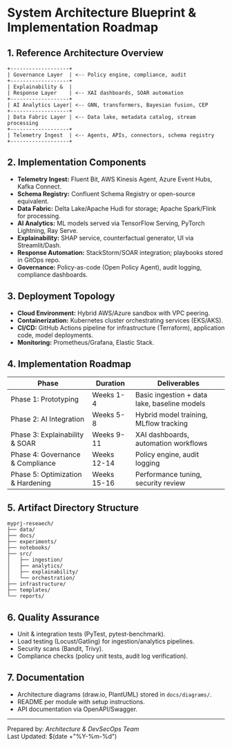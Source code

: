 # System Architecture Blueprint & Implementation Roadmap

## 1. Reference Architecture Overview
```
+-------------------+
| Governance Layer  | <-- Policy engine, compliance, audit
+-------------------+
| Explainability &  |
| Response Layer    | <-- XAI dashboards, SOAR automation
+-------------------+
| AI Analytics Layer| <-- GNN, transformers, Bayesian fusion, CEP
+-------------------+
| Data Fabric Layer | <-- Data lake, metadata catalog, stream processing
+-------------------+
| Telemetry Ingest  | <-- Agents, APIs, connectors, schema registry
+-------------------+
```

## 2. Implementation Components
- **Telemetry Ingest:** Fluent Bit, AWS Kinesis Agent, Azure Event Hubs, Kafka Connect.
- **Schema Registry:** Confluent Schema Registry or open-source equivalent.
- **Data Fabric:** Delta Lake/Apache Hudi for storage; Apache Spark/Flink for processing.
- **AI Analytics:** ML models served via TensorFlow Serving, PyTorch Lightning, Ray Serve.
- **Explainability:** SHAP service, counterfactual generator, UI via Streamlit/Dash.
- **Response Automation:** StackStorm/SOAR integration; playbooks stored in GitOps repo.
- **Governance:** Policy-as-code (Open Policy Agent), audit logging, compliance dashboards.

## 3. Deployment Topology
- **Cloud Environment:** Hybrid AWS/Azure sandbox with VPC peering.
- **Containerization:** Kubernetes cluster orchestrating services (EKS/AKS).
- **CI/CD:** GitHub Actions pipeline for infrastructure (Terraform), application code, model deployments.
- **Monitoring:** Prometheus/Grafana, Elastic Stack.

## 4. Implementation Roadmap
| Phase | Duration | Deliverables |
| --- | --- | --- |
| Phase 1: Prototyping | Weeks 1-4 | Basic ingestion + data lake, baseline models |
| Phase 2: AI Integration | Weeks 5-8 | Hybrid model training, MLflow tracking |
| Phase 3: Explainability & SOAR | Weeks 9-11 | XAI dashboards, automation workflows |
| Phase 4: Governance & Compliance | Weeks 12-14 | Policy engine, audit logging |
| Phase 5: Optimization & Hardening | Weeks 15-16 | Performance tuning, security review |

## 5. Artifact Directory Structure
```
myprj-reseaech/
├── data/
├── docs/
├── experiments/
├── notebooks/
├── src/
│   ├── ingestion/
│   ├── analytics/
│   ├── explainability/
│   └── orchestration/
├── infrastructure/
├── templates/
└── reports/
```

## 6. Quality Assurance
- Unit & integration tests (PyTest, pytest-benchmark).
- Load testing (Locust/Gatling) for ingestion/analytics pipelines.
- Security scans (Bandit, Trivy).
- Compliance checks (policy unit tests, audit log verification).

## 7. Documentation
- Architecture diagrams (draw.io, PlantUML) stored in `docs/diagrams/`.
- README per module with setup instructions.
- API documentation via OpenAPI/Swagger.

---
Prepared by: *Architecture & DevSecOps Team*  
Last Updated: $(date +"%Y-%m-%d")
